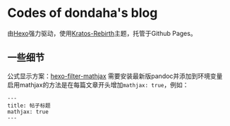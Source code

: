 # Codes of dondaha's blog 

由[Hexo](https://hexo.io)强力驱动，使用[Kratos-Rebirth](https://github.com/Candinya/Kratos-Rebirth)主题，托管于Github Pages。

## 一些细节

公式显示方案：[hexo-filter-mathjax](https://www.npmjs.com/package/hexo-filter-mathjax)
需要安装最新版pandoc并添加到环境变量
启用mathjax的方法是在每篇文章开头增加`mathjax: true`，例如：
```
---
title: 帖子标题
mathjax: true
---
```